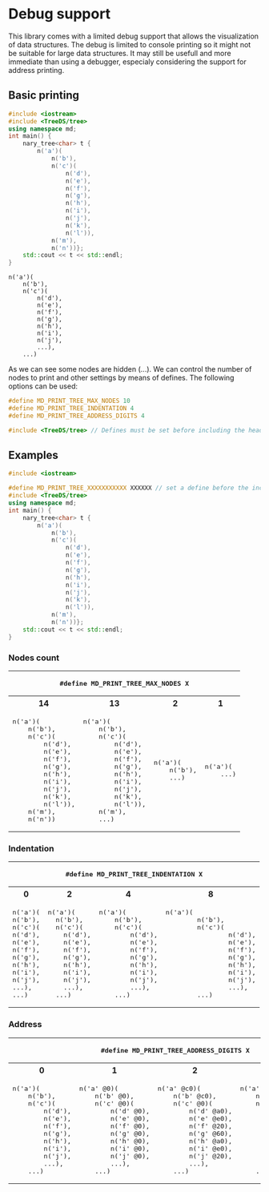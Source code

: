 # Debug support
This library comes with a limited debug support that allows the visualization of data structures. The debug is limited to console printing so it might not be suitable for large data structures. It may still be usefull and more immediate than using a debugger, especialy considering the support for address printing.

## Basic printing

```c++
#include <iostream>
#include <TreeDS/tree>
using namespace md;
int main() {
    nary_tree<char> t {
        n('a')(
            n('b'),
            n('c')(
                n('d'),
                n('e'),
                n('f'),
                n('g'),
                n('h'),
                n('i'),
                n('j'),
                n('k'),
                n('l')),
            n('m'),
            n('n'))};
    std::cout << t << std::endl;
}
```
```
n('a')(
    n('b'),
    n('c')(
        n('d'),
        n('e'),
        n('f'),
        n('g'),
        n('h'),
        n('i'),
        n('j'),
        ...),
    ...)

```

As we can see some nodes are hidden (...). We can control the number of nodes to print and other settings by means of defines. The following options can be used:
```c++
#define MD_PRINT_TREE_MAX_NODES 10
#define MD_PRINT_TREE_INDENTATION 4
#define MD_PRINT_TREE_ADDRESS_DIGITS 4

#include <TreeDS/tree> // Defines must be set before including the header
```

## Examples
```c++
#include <iostream>

#define MD_PRINT_TREE_XXXXXXXXXXX XXXXXX // set a define before the include
#include <TreeDS/tree>
using namespace md;
int main() {
    nary_tree<char> t {
        n('a')(
            n('b'),
            n('c')(
                n('d'),
                n('e'),
                n('f'),
                n('g'),
                n('h'),
                n('i'),
                n('j'),
                n('k'),
                n('l')),
            n('m'),
            n('n'))};
    std::cout << t << std::endl;
}
```
### Nodes count
<table>
    <tr>
        <th colspan="4"><pre>#define MD_PRINT_TREE_MAX_NODES X</pre></th>
    </tr>
    <tr>
        <th>14</th>
        <th>13</th>
        <th>2</th>
        <th>1</th>
    </tr>
    <tr>
        <td>
            <pre>n('a')(
    n('b'),
    n('c')(
        n('d'),
        n('e'),
        n('f'),
        n('g'),
        n('h'),
        n('i'),
        n('j'),
        n('k'),
        n('l')),
    n('m'),
    n('n'))</pre>
        </td>
        <td>
            <pre>n('a')(
    n('b'),
    n('c')(
        n('d'),
        n('e'),
        n('f'),
        n('g'),
        n('h'),
        n('i'),
        n('j'),
        n('k'),
        n('l')),
    n('m'),
    ...)</pre>
        </td>
        <td>
            <pre>n('a')(
    n('b'),
    ...)</pre>
        </td>
        <td>
            <pre>n('a')(
    ...)</pre>
        </td>
    </tr>
</table>

### Indentation
<table>
    <tr>
        <th colspan="4"><pre>#define MD_PRINT_TREE_INDENTATION X</pre></th>
    </tr>
    <tr>
        <th>0</th>
        <th>2</th>
        <th>4</th>
        <th>8</th>
    </tr>
    <tr>
        <td>
            <pre>n('a')(
n('b'),
n('c')(
n('d'),
n('e'),
n('f'),
n('g'),
n('h'),
n('i'),
n('j'),
...),
...)</pre>
        </td>
        <td>
            <pre>n('a')(
  n('b'),
  n('c')(
    n('d'),
    n('e'),
    n('f'),
    n('g'),
    n('h'),
    n('i'),
    n('j'),
    ...),
  ...)</pre>
        </td>
        <td>
            <pre>n('a')(
    n('b'),
    n('c')(
        n('d'),
        n('e'),
        n('f'),
        n('g'),
        n('h'),
        n('i'),
        n('j'),
        ...),
    ...)</pre>
        </td>
        <td>
            <pre>n('a')(
        n('b'),
        n('c')(
                n('d'),
                n('e'),
                n('f'),
                n('g'),
                n('h'),
                n('i'),
                n('j'),
                ...),
        ...)</pre>
        </td>
    </tr>
</table>

### Address
<table>
    <tr>
        <th colspan="4"><pre>#define MD_PRINT_TREE_ADDRESS_DIGITS X</pre></th>
    </tr>
    <tr>
        <th>0</th>
        <th>1</th>
        <th>2</th>
        <th>8</th>
    </tr>
    <tr>
        <td>
            <pre>n('a')(
    n('b'),
    n('c')(
        n('d'),
        n('e'),
        n('f'),
        n('g'),
        n('h'),
        n('i'),
        n('j'),
        ...),
    ...)</pre>
        </td>
        <td>
            <pre>
n('a' @0)(
    n('b' @0),
    n('c' @0)(
        n('d' @0),
        n('e' @0),
        n('f' @0),
        n('g' @0),
        n('h' @0),
        n('i' @0),
        n('j' @0),
        ...),
    ...)</pre>
        </td>
        <td>
            <pre>
n('a' @c0)(
    n('b' @c0),
    n('c' @0)(
        n('d' @a0),
        n('e' @e0),
        n('f' @20),
        n('g' @60),
        n('h' @a0),
        n('i' @e0),
        n('j' @20),
        ...),
    ...)</pre>
        </td>
        <td>
            <pre>
n('a' @336c27c0)(
    n('b' @336c57c0),
    n('c' @336c5800)(
        n('d' @336c5ea0),
        n('e' @336c5ee0),
        n('f' @336c5f20),
        n('g' @336c5f60),
        n('h' @336c5fa0),
        n('i' @336c5fe0),
        n('j' @336c6020),
        ...),
    ...)</pre>
        </td>
    </tr>
</table>
